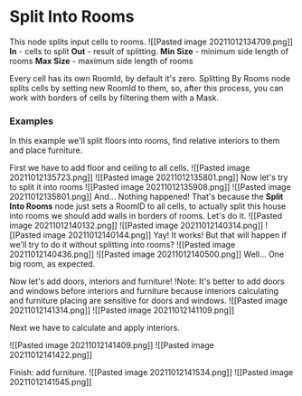# Split Into Rooms
This node splits input cells to rooms.
![[Pasted image 20211012134709.png]]
**In** - cells to split
**Out** - result of splitting.
**Min Size** - minimum side length of rooms
**Max Size** - maximum side length of rooms

Every cell has its own RoomId, by default it's zero. Splitting By Rooms node splits cells by setting new RoomId to them, so, after this process, you can work with borders of cells by filtering them with a Mask.

### Examples
In this example we'll split floors into rooms, find relative interiors to them and place furniture.


First we have to add floor and ceiling to all cells.
![[Pasted image 20211012135723.png]]
![[Pasted image 20211012135801.png]]
Now let's try to split it into rooms
![[Pasted image 20211012135908.png]]
![[Pasted image 20211012135801.png]]
And... Nothing happened! That's because the **Split Into Rooms** node just sets a RoomID to all cells, to actually split this house into rooms we should add walls in borders of rooms. 
Let's do it.
![[Pasted image 20211012140132.png]]
![[Pasted image 20211012140314.png]]
![[Pasted image 20211012140144.png]]
Yay! It works!
But that will happen if we'll try to do it without splitting into rooms?
![[Pasted image 20211012140436.png]]
![[Pasted image 20211012140500.png]]
Well... One big room, as expected.

Now let's add doors, interiors and furniture!
!Note: It's better to add doors and windows before interiors and furniture because interiors calculating and furniture placing are sensitive for doors and windows.
![[Pasted image 20211012141314.png]]
![[Pasted image 20211012141109.png]]

Next we have to calculate and apply interiors.

![[Pasted image 20211012141409.png]]
![[Pasted image 20211012141422.png]]

Finish: add furniture.
![[Pasted image 20211012141534.png]]
![[Pasted image 20211012141545.png]]